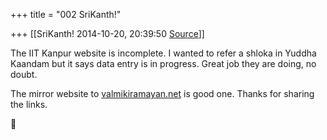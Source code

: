 +++
title = "002 SriKanth!"

+++
[[SriKanth!	2014-10-20, 20:39:50 [Source](https://groups.google.com/g/samskrita/c/L2zFqNclUlI)]]



The IIT Kanpur website is incomplete. I wanted to refer a shloka in Yuddha Kaandam but it says data entry is in progress. Great job they are doing, no doubt.

  

The mirror website to [valmikiramayan.net](http://valmikiramayan.net) is good one. Thanks for sharing the links.




